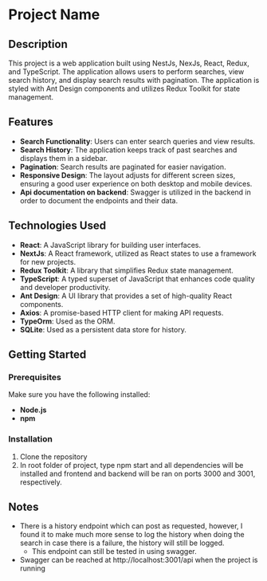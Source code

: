 # Project Name

## Description

This project is a web application built using NestJs, NexJs, React, Redux, and TypeScript. The application allows users to perform searches, view search history, and display search results with pagination. 
The application is styled with Ant Design components and utilizes Redux Toolkit for state management.

## Features

- **Search Functionality**: Users can enter search queries and view results.
- **Search History**: The application keeps track of past searches and displays them in a sidebar.
- **Pagination**: Search results are paginated for easier navigation.
- **Responsive Design**: The layout adjusts for different screen sizes, ensuring a good user experience on both desktop and mobile devices.
- **Api documentation on backend**: Swagger is utilized in the backend in order to document the endpoints and their data.

## Technologies Used

- **React**: A JavaScript library for building user interfaces.
- **NextJs**: A React framework, utilized as React states to use a framework for new projects.
- **Redux Toolkit**: A library that simplifies Redux state management.
- **TypeScript**: A typed superset of JavaScript that enhances code quality and developer productivity.
- **Ant Design**: A UI library that provides a set of high-quality React components.
- **Axios**: A promise-based HTTP client for making API requests.
- **TypeOrm**: Used as the ORM.
- **SQLite**: Used as a persistent data store for history.

## Getting Started

### Prerequisites

Make sure you have the following installed:

- **Node.js**
- **npm**

### Installation

1. Clone the repository
2. In root folder of project, type npm start and all dependencies will be installed and frontend and backend will be ran on ports 3000 and 3001, respectively.

## Notes
- There is a history endpoint which can post as requested, however, I found it to make much more sense to log the history when doing the search in case there is a failure, the history will still be logged. 
    - This endpoint can still be tested in using swagger.
- Swagger can be reached at http://localhost:3001/api when the project is running
